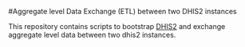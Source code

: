 #Aggregate level Data Exchange (ETL) between two DHIS2 instances

This repository contains scripts to bootstrap [DHIS2](www.dhis2.org) and exchange aggregate level data between two dhis2 instances.
